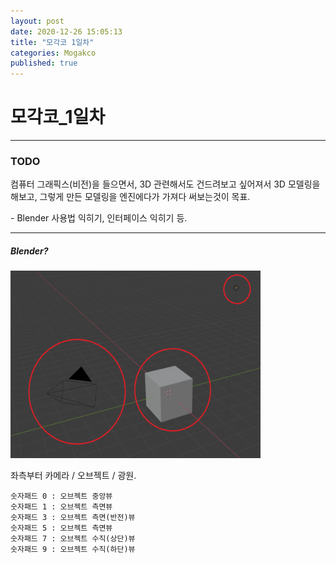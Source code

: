 ```yaml
---
layout: post
date: 2020-12-26 15:05:13
title: "모각코 1일차"
categories: Mogakco
published: true
---
```


모각코_1일차
================

* * *

### TODO

컴퓨터 그래픽스(비전)을 들으면서, 3D 관련해서도 건드려보고 싶어져서 3D 모델링을 해보고, 그렇게 만든 모델링을 엔진에다가 가져다 써보는것이 목표.

\- Blender 사용법 익히기, 인터페이스 익히기 등.

* * *

##### Blender?

<img src="/assets/images/2020-12-26-15-59-54.png" width="400" height="300" alt="blender workspace"/> 

좌측부터 카메라 / 오브젝트 / 광원.
```
숫자패드 0 : 오브젝트 중앙뷰
숫자패드 1 : 오브젝트 측면뷰
숫자패드 3 : 오브젝트 측면(반전)뷰
숫자패드 5 : 오브젝트 측면뷰
숫자패드 7 : 오브젝트 수직(상단)뷰
숫자패드 9 : 오브젝트 수직(하단)뷰
```